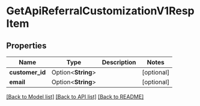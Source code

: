 # GetApiReferralCustomizationV1RespItem

## Properties

Name | Type | Description | Notes
------------ | ------------- | ------------- | -------------
**customer_id** | Option<**String**> |  | [optional]
**email** | Option<**String**> |  | [optional]

[[Back to Model list]](../README.md#documentation-for-models) [[Back to API list]](../README.md#documentation-for-api-endpoints) [[Back to README]](../README.md)


